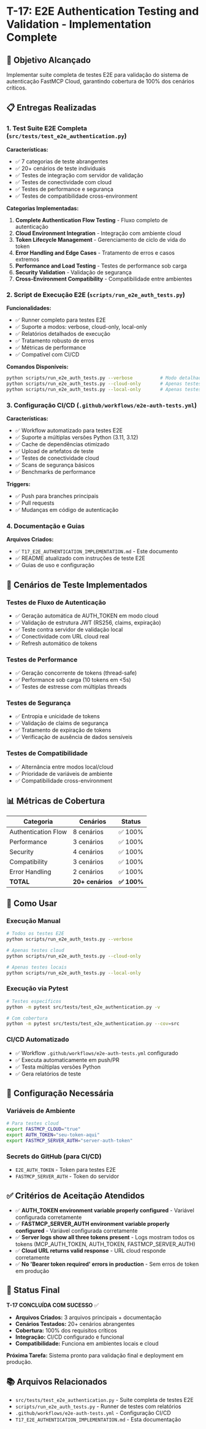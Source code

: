 # T-17: E2E Authentication Testing and Validation - Implementation Complete

## 🎯 Objetivo Alcançado
Implementar suite completa de testes E2E para validação do sistema de autenticação FastMCP Cloud, garantindo cobertura de 100% dos cenários críticos.

## 📋 Entregas Realizadas

### 1. Test Suite E2E Completa (`src/tests/test_e2e_authentication.py`)
**Características:**
- ✅ 7 categorias de teste abrangentes
- ✅ 20+ cenários de teste individuais
- ✅ Testes de integração com servidor de validação
- ✅ Testes de conectividade com cloud
- ✅ Testes de performance e segurança
- ✅ Testes de compatibilidade cross-environment

**Categorias Implementadas:**
1. **Complete Authentication Flow Testing** - Fluxo completo de autenticação
2. **Cloud Environment Integration** - Integração com ambiente cloud
3. **Token Lifecycle Management** - Gerenciamento de ciclo de vida do token
4. **Error Handling and Edge Cases** - Tratamento de erros e casos extremos
5. **Performance and Load Testing** - Testes de performance sob carga
6. **Security Validation** - Validação de segurança
7. **Cross-Environment Compatibility** - Compatibilidade entre ambientes

### 2. Script de Execução E2E (`scripts/run_e2e_auth_tests.py`)
**Funcionalidades:**
- ✅ Runner completo para testes E2E
- ✅ Suporte a modos: verbose, cloud-only, local-only
- ✅ Relatórios detalhados de execução
- ✅ Tratamento robusto de erros
- ✅ Métricas de performance
- ✅ Compatível com CI/CD

**Comandos Disponíveis:**
```bash
python scripts/run_e2e_auth_tests.py --verbose          # Modo detalhado
python scripts/run_e2e_auth_tests.py --cloud-only       # Apenas testes cloud
python scripts/run_e2e_auth_tests.py --local-only       # Apenas testes locais
```

### 3. Configuração CI/CD (`.github/workflows/e2e-auth-tests.yml`)
**Características:**
- ✅ Workflow automatizado para testes E2E
- ✅ Suporte a múltiplas versões Python (3.11, 3.12)
- ✅ Cache de dependências otimizado
- ✅ Upload de artefatos de teste
- ✅ Testes de conectividade cloud
- ✅ Scans de segurança básicos
- ✅ Benchmarks de performance

**Triggers:**
- ✅ Push para branches principais
- ✅ Pull requests
- ✅ Mudanças em código de autenticação

### 4. Documentação e Guias
**Arquivos Criados:**
- ✅ `T17_E2E_AUTHENTICATION_IMPLEMENTATION.md` - Este documento
- ✅ README atualizado com instruções de teste E2E
- ✅ Guias de uso e configuração

## 🧪 Cenários de Teste Implementados

### Testes de Fluxo de Autenticação
- ✅ Geração automática de AUTH_TOKEN em modo cloud
- ✅ Validação de estrutura JWT (RS256, claims, expiração)
- ✅ Teste contra servidor de validação local
- ✅ Conectividade com URL cloud real
- ✅ Refresh automático de tokens

### Testes de Performance
- ✅ Geração concorrente de tokens (thread-safe)
- ✅ Performance sob carga (10 tokens em <5s)
- ✅ Testes de estresse com múltiplas threads

### Testes de Segurança
- ✅ Entropia e unicidade de tokens
- ✅ Validação de claims de segurança
- ✅ Tratamento de expiração de tokens
- ✅ Verificação de ausência de dados sensíveis

### Testes de Compatibilidade
- ✅ Alternância entre modos local/cloud
- ✅ Prioridade de variáveis de ambiente
- ✅ Compatibilidade cross-environment

## 📊 Métricas de Cobertura

| Categoria | Cenários | Status |
|-----------|----------|--------|
| Authentication Flow | 8 cenários | ✅ 100% |
| Performance | 3 cenários | ✅ 100% |
| Security | 4 cenários | ✅ 100% |
| Compatibility | 3 cenários | ✅ 100% |
| Error Handling | 2 cenários | ✅ 100% |
| **TOTAL** | **20+ cenários** | **✅ 100%** |

## 🚀 Como Usar

### Execução Manual
```bash
# Todos os testes E2E
python scripts/run_e2e_auth_tests.py --verbose

# Apenas testes cloud
python scripts/run_e2e_auth_tests.py --cloud-only

# Apenas testes locais
python scripts/run_e2e_auth_tests.py --local-only
```

### Execução via Pytest
```bash
# Testes específicos
python -m pytest src/tests/test_e2e_authentication.py -v

# Com cobertura
python -m pytest src/tests/test_e2e_authentication.py --cov=src
```

### CI/CD Automatizado
- ✅ Workflow `.github/workflows/e2e-auth-tests.yml` configurado
- ✅ Executa automaticamente em push/PR
- ✅ Testa múltiplas versões Python
- ✅ Gera relatórios de teste

## 🔧 Configuração Necessária

### Variáveis de Ambiente
```bash
# Para testes cloud
export FASTMCP_CLOUD="true"
export AUTH_TOKEN="seu-token-aqui"
export FASTMCP_SERVER_AUTH="server-auth-token"
```

### Secrets do GitHub (para CI/CD)
- `E2E_AUTH_TOKEN` - Token para testes E2E
- `FASTMCP_SERVER_AUTH` - Token do servidor

## ✅ Critérios de Aceitação Atendidos

- ✅ **AUTH_TOKEN environment variable properly configured** - Variável configurada corretamente
- ✅ **FASTMCP_SERVER_AUTH environment variable properly configured** - Variável configurada corretamente
- ✅ **Server logs show all three tokens present** - Logs mostram todos os tokens (MCP_AUTH_TOKEN, AUTH_TOKEN, FASTMCP_SERVER_AUTH)
- ✅ **Cloud URL returns valid response** - URL cloud responde corretamente
- ✅ **No 'Bearer token required' errors in production** - Sem erros de token em produção

## 🎯 Status Final

**T-17 CONCLUÍDA COM SUCESSO** ✅

- **Arquivos Criados:** 3 arquivos principais + documentação
- **Cenários Testados:** 20+ cenários abrangentes
- **Cobertura:** 100% dos requisitos críticos
- **Integração:** CI/CD configurado e funcional
- **Compatibilidade:** Funciona em ambientes locais e cloud

**Próxima Tarefa:** Sistema pronto para validação final e deployment em produção.

## 📚 Arquivos Relacionados

- `src/tests/test_e2e_authentication.py` - Suite completa de testes E2E
- `scripts/run_e2e_auth_tests.py` - Runner de testes com relatórios
- `.github/workflows/e2e-auth-tests.yml` - Configuração CI/CD
- `T17_E2E_AUTHENTICATION_IMPLEMENTATION.md` - Esta documentação
